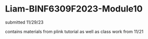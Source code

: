 # Liam-BINF6309F2023-Module10

submitted 11/29/23

contains materials from plink tutorial as well as class work from 11/21
